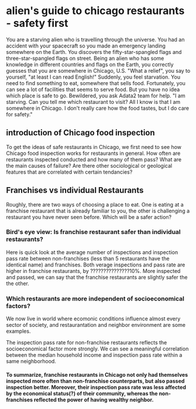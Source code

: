 # alien's guide to chicago restaurants - safety first

You are a starving alien who is travelling through the universe. You had an accident with your spacecraft so you made an emergency landing somewhere on the Earth. You discovers the fifty-star-spangled flags and three-star-spangled flags on street. Being an alien who has some knowledge in different countries and flags on the Earth, you correctly guesses that you are somewhere in Chicago, U.S. "What a relief", you say to yourself, "at least I can read English!"
Suddenly, you feel starvation. You need to find something to eat, somewhere that sells food. Fortunately, you can see a lot of facilities that seems to serve food. But you have no idea which place is safe to go. Bewildered, you ask Adata2 team for help.
"I am starving. Can you tell me which restaurant to visit? All I know is that I am somewhere in Chicago. I don't really care how the food tastes, but I do care for safety."

## introduction of Chicago food inspection
To get the ideas of safe restaurants in Chicago, we first need to see how Chicago food inspection works for restaurants in general. How often are restaurants inspected conducted and how many of them pass? What are the main causes of failure? Are there other sociological or geological features that are correlated with certain tendancies?

## Franchises vs individual Restaurants

Roughly, there are two ways of choosing a place to eat. One is eating at a franchise restaurant that is already familiar to you, the other is challenging a restaurant you have never seen before. Which will be a safer action? 

### Bird's eye view: Is franchise restaurant safer than individual restaurants?

Here is quick look at the average number of inspections and inspection pass rate between non-franchises (less than 5 restaurants have the identical name) and franchises. Both verage inspections and pass rate are higher in franchise restaurants, by ???????????????10%. More inspected and passed, we can say that the franchise restaurants are slightly safer the the other.

### Which restaurants are more independent of socioeconomical factors? 
We now live in world where ecomonic conditions influence almost every sector of society, and restaurantation and neighbor environment are some examples. 

The inspection pass rate for non-franchise restaurants reflects the socioeconomical factor more strongly. We can see a meaningful correlation between the median household income and inspection pass rate within a same neighborhood. 


#### To summarize, franchise restaurants in Chicago not only had themselves inspected more often than non-franchise counterparts, but also passed inspection better. Moreover, their inspection pass rate was less affected by the economical status(?) of their community, whereas the non-franchises reflected the power of having wealthy neighbor. 


